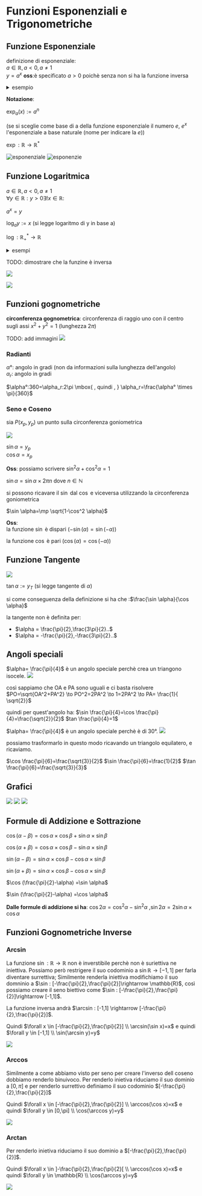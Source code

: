 

# Funzioni Esponenziali e Trigonometriche

## Funzione Esponenziale

definizione di esponenziale:  
$a \in \mathbb{R} , a<0 , a \neq 1$  
$y=a^x$
**oss**:è specificato $a>0$ poichè senza non si ha la funzione inversa

<details>
<summary>
esempio
</summary>

$a=-2$

$(a)^3=-8$
$(a)^{\frac{6}{2}}\sqrt{-2^6}=\sqrt{64}=8$

non coincidono 
</details>


**Notazione**:

$\exp_a(x){:=} a^n$

(se si sceglie come base di a della funzione esponenziale il numero $e$, $e^x$ l'esponenziale a base naturale (nome per indicare la $e$))

$\exp : \mathbb{R} \rightarrow \mathbb{R}^{*}$


![esponenziale](vx_images/5303331546703.png)
![esponenzie](vx_images/3346331093181.png)

## Funzione Logaritmica

$a \in \mathbb{R} , a<0 , a \neq 1$  
$\forall y \in \mathbb{R}: y>0 \exists! x \in \mathbb{R}:$

$a^x=y$

$\log_a y {:=} x$ (si legge logaritmo di y in base a)

$\log : \mathbb{R}^{*}_{+} \rightarrow \mathbb{R}$


<details>
    <summary>
    esempi
    </summary>

$\log_2 16=4$  
$\log_2 1=0$
$\log_2 0=\text{non esiste}$
$3^{log_3 4}=4$
</details>

TODO: dimostrare che la funzine è inversa

![](vx_images/4993496907525.png)

![](vx_images/3945607777711.png)

## Funzioni gognometriche

**circonferenza gognometrica**: circonferenza di raggio uno con il centro sugli assi $x^2+y^2=1$ (lunghezza $2\pi$)

TODO: add immagini
![](vx_images/2133540871851.png)

### Radianti

$\alpha°$: angolo in gradi (non da informazioni sulla lunghezza dell'angolo)  
$\alpha_r$: angolo in gradi

$\alpha°:360=\alpha_r:2\pi \mbox{ , quindi , } \alpha_r=\frac{\alpha° \times \pi}{360}$  

### Seno e Coseno


sia $P(x_p,y_p)$ un punto sulla circonferenza goniometrica


![](../img/circonferenza_trigonometrica.png )

$\sin \alpha =y_p$  
$\cos \alpha =x_p$  

**Oss**: possiamo scrivere $\sin^2 \alpha +\cos^2\alpha=1$



$\sin \alpha =\sin \alpha \times 2\pi n$ dove $n \in \mathbb{N}$

si possono ricavare il $\sin$ dal $\cos$ e viceversa utilizzando la circonferenza goniometrica

$\sin \alpha=\mp \sqrt{1-\cos^2 \alpha}$


**Oss**:  
la funzione $\sin$ è dispari ($-\sin(\alpha)=\sin(-\alpha)$)

la funzione $\cos$ è pari ($\cos(\alpha)=\cos(-\alpha)$)

## Funzione Tangente

![](../img/tangente.png)

$\tan \alpha {:=} y_T$ (si legge tangente di  $\alpha$)

si come conseguenza della definizione si ha che :$\frac{\sin \alpha}{\cos \alpha}$

la tangente non è definita per:
- $\alpha = \frac{\pi}{2},\frac{3\pi}{2}..$
- $\alpha = -\frac{\pi}{2},-\frac{3\pi}{2}..$


## Angoli speciali

$\alpha= \frac{\pi}{4}$ è un angolo speciale perchè crea un triangono isocele.
![](vx_images/5116113239298.png)

così sappiamo che OA e PA sono uguali e ci basta risolvere $PO=\sqrt{OA^2+PA^2} \to PO^2=2PA^2 \to 1=2PA^2 \to PA= \frac{1}{ \sqrt{2}}$

quindi per quest'angolo ha:
$\sin \frac{\pi}{4}=\cos \frac{\pi}{4}=\frac{\sqrt{2}}{2}$
$tan \frac{\pi}{4}=1$


$\alpha= \frac{\pi}{4}$ è un angolo speciale perchè è di 30°.
![](vx_images/944801796821.png)

possiamo trasformarlo in questo modo ricavando un triangolo equilatero, e ricaviamo.

$\cos \frac{\pi}{6}=\frac{\sqrt{3}}{2}$
$\sin \frac{\pi}{6}=\frac{1}{2}$
$\tan \frac{\pi}{6}=\frac{\sqrt{3}}{3}$


## Grafici 

![](../img/grafsen.png)
![](../img/grafcos.png )
![](../img/graftan.png )

## Formule di Addizione e Sottrazione


$\cos(\alpha-\beta)=\cos \alpha \times \cos \beta +\sin \alpha \times \sin \beta$
 
$\cos(\alpha+\beta)=\cos \alpha \times \cos \beta -\sin \alpha \times \sin \beta$


$\sin(\alpha-\beta)=\sin \alpha \times \cos \beta -\cos \alpha \times \sin \beta$

$\sin(\alpha+\beta)=\sin \alpha \times \cos \beta -\cos \alpha \times \sin \beta$

$\cos (\frac{\pi}{2}-\alpha) =\sin \alpha$

$\sin (\frac{\pi}{2}-\alpha) =\cos \alpha$

**Dalle formule di addizione si ha**:
$\cos 2\alpha=\cos^2 \alpha -\sin^2 \alpha$ ,$\sin 2\alpha=2\sin \alpha \times \cos \alpha$

## Funzioni Gognometriche Inverse

### Arcsin

La funzione $\sin : \mathbb{R}\rightarrow \mathbb{R}$ non è inverstibile perchè non è suriettiva ne iniettiva.
Possiamo però restrigere il suo codominio a $\sin \mathbb{R}\rightarrow [-1,1]$  per farla diventare surrettiva;
Similmente renderla iniettiva modifichiamo il suo domninio a $\sin : [-\frac{\pi}{2},\frac{\pi}{2}]\rightarrow \mathbb{R}$,
così possiamo creare il seno biettivo come $\sin : [-\frac{\pi}{2},\frac{\pi}{2}]\rightarrow [-1,1]$.


La funzione inversa andrà $\arcsin : [-1,1] \rightarrow [-\frac{\pi}{2},\frac{\pi}{2}]$.

Quindi $\forall x \in [-\frac{\pi}{2},\frac{\pi}{2}] \\ \arcsin(\sin x)=x$ e 
quindi $\forall y \in [-1,1] \\ \sin(\arcsin y)=y$

![](vx_images/686515595913.png )

### Arccos

Similmente a come abbiamo visto per seno per creare l'inverso dell coseno dobbiamo renderlo binuivoco.
Per renderlo inietiva riduciamo il suo dominio a $[0,\pi]$ e per renderlo surrettivo definiamo il suo codominio $[-\frac{\pi}{2},\frac{\pi}{2}]$

Quindi $\forall x \in [-\frac{\pi}{2},\frac{\pi}{2}] \\ \arccos(\cos x)=x$ e 
quindi $\forall y \in [0,\pi] \\ \cos(\arccos y)=y$


![](vx_images/4969738921664.png)

### Arctan


Per renderlo inietiva riduciamo il suo dominio a $[-\frac{\pi}{2},\frac{\pi}{2}]$.


Quindi $\forall x \in ]-\frac{\pi}{2},\frac{\pi}{2}[ \\ \arccos(\cos x)=x$ e 
quindi $\forall y \in \mathbb{R} \\ \cos(\arccos y)=y$


![](vx_images/2312203870068.png ) 
